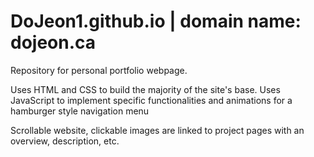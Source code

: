 # DoJeon1.github.io | domain name: dojeon.ca

Repository for personal portfolio webpage.

Uses HTML and CSS to build the majority of the site's base.
Uses JavaScript to implement specific functionalities and animations for a hamburger style navigation menu

Scrollable website, clickable images are linked to project pages with an overview, description, etc.
